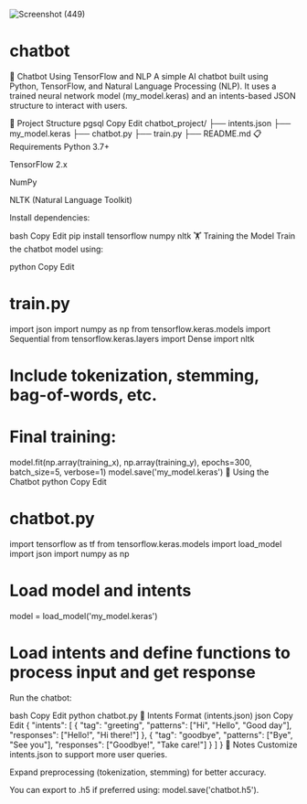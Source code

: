 
![Screenshot (449)](https://github.com/user-attachments/assets/ee638d3c-7578-45fb-96e1-ee192dbd052b)




# chatbot
🤖 Chatbot Using TensorFlow and NLP
A simple AI chatbot built using Python, TensorFlow, and Natural Language Processing (NLP). It uses a trained neural network model (my_model.keras) and an intents-based JSON structure to interact with users.

📂 Project Structure
pgsql
Copy
Edit
chatbot_project/
├── intents.json
├── my_model.keras
├── chatbot.py
├── train.py
├── README.md
📋 Requirements
Python 3.7+

TensorFlow 2.x

NumPy

NLTK (Natural Language Toolkit)

Install dependencies:

bash
Copy
Edit
pip install tensorflow numpy nltk
🏋️ Training the Model
Train the chatbot model using:

python
Copy
Edit
# train.py
import json
import numpy as np
from tensorflow.keras.models import Sequential
from tensorflow.keras.layers import Dense
import nltk
# Include tokenization, stemming, bag-of-words, etc.
# Final training:
model.fit(np.array(training_x), np.array(training_y), epochs=300, batch_size=5, verbose=1)
model.save('my_model.keras')
💬 Using the Chatbot
python
Copy
Edit
# chatbot.py
import tensorflow as tf
from tensorflow.keras.models import load_model
import json
import numpy as np
# Load model and intents
model = load_model('my_model.keras')
# Load intents and define functions to process input and get response
Run the chatbot:

bash
Copy
Edit
python chatbot.py
🧠 Intents Format (intents.json)
json
Copy
Edit
{
  "intents": [
    {
      "tag": "greeting",
      "patterns": ["Hi", "Hello", "Good day"],
      "responses": ["Hello!", "Hi there!"]
    },
    {
      "tag": "goodbye",
      "patterns": ["Bye", "See you"],
      "responses": ["Goodbye!", "Take care!"]
    }
  ]
}
📌 Notes
Customize intents.json to support more user queries.

Expand preprocessing (tokenization, stemming) for better accuracy.

You can export to .h5 if preferred using: model.save('chatbot.h5').


